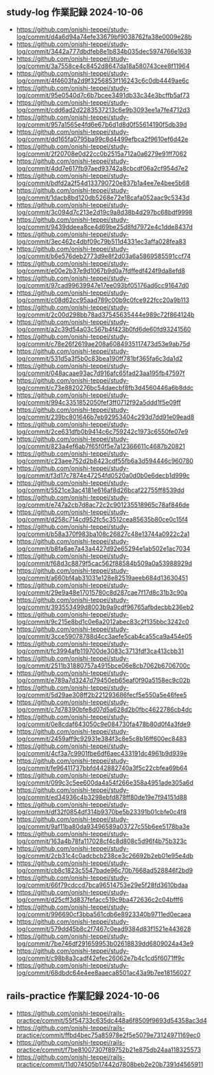 ## study-log 作業記録 2024-10-06
- https://github.com/onishi-teppei/study-log/commit/d4a6d94a74efe33679bf9038762fa38e0009e28b <br>
- https://github.com/onishi-teppei/study-log/commit/3442a777dbdfeb8e1b834b035dec5974766e1639 <br>
- https://github.com/onishi-teppei/study-log/commit/3a7558ce4c8452d8647da18a580743cee8f11964 <br>
- https://github.com/onishi-teppei/study-log/commit/4f4603fa2d9f3256853f116243c6c0db4449ae6c <br>
- https://github.com/onishi-teppei/study-log/commit/95e0540d7c6b7bcee3491db33c34e3bcffb5af73 <br>
- https://github.com/onishi-teppei/study-log/commit/cdd6ad2d2283537213c6e9b3093ee1a7fe4712d3 <br>
- https://github.com/onishi-teppei/study-log/commit/957a1565e4fd6e67b6d1d8d0f55614190f5db39d <br>
- https://github.com/onishi-teppei/study-log/commit/dd165fa0795ba99c8d4499efbca2f9610ef6d42e <br>
- https://github.com/onishi-teppei/study-log/commit/2f20708e0d22cc0b2515a712a0a6279e91ff7062 <br>
- https://github.com/onishi-teppei/study-log/commit/4dd7e617fb97aed93742a8cbcdf06a2cf954d7e2 <br>
- https://github.com/onishi-teppei/study-log/commit/bdfd2a2f54d133790720e837b1a4ee7e4bee5b68 <br>
- https://github.com/onishi-teppei/study-log/commit/1dacb8bd120db5268e72e18cafa052aac9c5343d <br>
- https://github.com/onishi-teppei/study-log/commit/3c094d7c213e2d19c9a8d38b4d297bc68bdf9998 <br>
- https://github.com/onishi-teppei/study-log/commit/9439ddeea8ce4d69be25d8fd7972e4c1dde8437d <br>
- https://github.com/onishi-teppei/study-log/commit/3ec462c4dbf09c79b511d4331ec3affa028fea83 <br>
- https://github.com/onishi-teppei/study-log/commit/b6e576deb2773d9e8f2d03a6a5869585591ccf74 <br>
- https://github.com/onishi-teppei/study-log/commit/e00e2b37e9d1067b9d0a7fdffedf424f9da8efd8 <br>
- https://github.com/onishi-teppei/study-log/commit/97cad99639947e17ee093bf05176ad6cc91647d0 <br>
- https://github.com/onishi-teppei/study-log/commit/c08d62cc95aad789c00b9c0fce922fcc20a9b113 <br>
- https://github.com/onishi-teppei/study-log/commit/2c00d298bb78ad37545635444e989c72f864124b <br>
- https://github.com/onishi-teppei/study-log/commit/a2c39d54a03c567b4f423b0fd6de60fd93241560 <br>
- https://github.com/onishi-teppei/study-log/commit/c78e26f2619ae208a6084935117473d53e9ab75d <br>
- https://github.com/onishi-teppei/study-log/commit/531d5a3f5b0c83bea190ff781bf365fa6c3da1d2 <br>
- https://github.com/onishi-teppei/study-log/commit/048acaae93ac7d916afc65fad23aa195fb47597f <br>
- https://github.com/onishi-teppei/study-log/commit/c73e8820276bc54daecbf8fb3d4560446a6b8ddc <br>
- https://github.com/onishi-teppei/study-log/commit/994c3351852050fef3ff0712f92a5ddd1f5e09ff <br>
- https://github.com/onishi-teppei/study-log/commit/239bc801646b7eb92953404c293d7dd91e09ead8 <br>
- https://github.com/onishi-teppei/study-log/commit/2ce631dfb0b9414c6c759242c1973c6550fe07e9 <br>
- https://github.com/onishi-teppei/study-log/commit/823a4ef6ab7f65f0f5e7a12366611c4687b20821 <br>
- https://github.com/onishi-teppei/study-log/commit/c23aee752d2b8423cdf55fb6a3d594446c960780 <br>
- https://github.com/onishi-teppei/study-log/commit/f3d17c7874e47254fd0520a0d0b0e6decb1d999c <br>
- https://github.com/onishi-teppei/study-log/commit/5521ce3ac4181e616af8d26bcaf22755ff8539dd <br>
- https://github.com/onishi-teppei/study-log/commit/e747a2cb7d8ac72c2c901235518965c78af846de <br>
- https://github.com/onishi-teppei/study-log/commit/d258c714cd952fc5c3512cea85635b80ce0c15f4 <br>
- https://github.com/onishi-teppei/study-log/commit/b58a370f983ba108c26827c48e13744a0922c2a1 <br>
- https://github.com/onishi-teppei/study-log/commit/b8fa6ae7a43a4427d92e65294e1ab502e1ac7034 <br>
- https://github.com/onishi-teppei/study-log/commit/f68d3c8879f5cac562f88584b509a0a53988929d <br>
- https://github.com/onishi-teppei/study-log/commit/a660bf4ab31031e128e82519aeeb684d13630451 <br>
- https://github.com/onishi-teppei/study-log/commit/29e9a48e17015780c8d287cae7f17d8c31b3c90a <br>
- https://github.com/onishi-teppei/study-log/commit/393553499d8003b9a9cdf96765afbdecbb236eb2 <br>
- https://github.com/onishi-teppei/study-log/commit/9c215e8bd1c0e6a2012abec83c2f135bbc3242c0 <br>
- https://github.com/onishi-teppei/study-log/commit/3cce59078788d4cc3aefe5cab4ca55ca9a454e05 <br>
- https://github.com/onishi-teppei/study-log/commit/fc3994afb119700de3083c3713fdf3ca413cbb31 <br>
- https://github.com/onishi-teppei/study-log/commit/2511b31880757a4915bce06e8cb7062b6706700c <br>
- https://github.com/onishi-teppei/study-log/commit/e789a7d3247d79450eb65eaf0f90a5158ec9c02b <br>
- https://github.com/onishi-teppei/study-log/commit/5d29ae308ff2b221293686fecf5e550a5e46fee5 <br>
- https://github.com/onishi-teppei/study-log/commit/c7d78390bfe8d07d5a628d2b0fbc4622786cb4dc <br>
- https://github.com/onishi-teppei/study-log/commit/0e8cdaf643050c9e084730fa478b80d0f4a3fde9 <br>
- https://github.com/onishi-teppei/study-log/commit/2459aff9c92931e384f3c8e5c8b16ff600ec8483 <br>
- https://github.com/onishi-teppei/study-log/commit/4cf3a7c9901fbe6df6aec433191dc4961b9d939e <br>
- https://github.com/onishi-teppei/study-log/commit/fe96411737bbfd442882740a3f5c22cbfea69b64 <br>
- https://github.com/onishi-teppei/study-log/commit/099c3c5ee600da4a54f266e358a4951ade305a6d <br>
- https://github.com/onishi-teppei/study-log/commit/ed34936c4b3298ebfd878ff80de19e7f94151d88 <br>
- https://github.com/onishi-teppei/study-log/commit/df32f0854df314b9370be5b23391b01cbfe0c4f8 <br>
- https://github.com/onishi-teppei/study-log/commit/9af11ba80da93496589a03727c55b6ee5178ba3e <br>
- https://github.com/onishi-teppei/study-log/commit/163a4b78fa117028cf4c8d808c5d96f4b75b323c <br>
- https://github.com/onishi-teppei/study-log/commit/2cb31c4c0adcbcb238ce3c26692b2eb01e95e4db <br>
- https://github.com/onishi-teppei/study-log/commit/cb8c1823c5547bade96c70b7668ad528846f2bd9 <br>
- https://github.com/onishi-teppei/study-log/commit/66f79cdccd7bca96514753e29e5f28fd3610bdaa <br>
- https://github.com/onishi-teppei/study-log/commit/d25cff3d837fefacc519c9ba472636c2c04bfff6 <br>
- https://github.com/onishi-teppei/study-log/commit/996690cf3bba561cdb6e8923340b9711ed0ecaea <br>
- https://github.com/onishi-teppei/study-log/commit/579dd45b8c2f7467c0ead9384d83f1521e443628 <br>
- https://github.com/onishi-teppei/study-log/commit/7be746df291659953b02618839dd6809024a43e9 <br>
- https://github.com/onishi-teppei/study-log/commit/c98b8a3cadf42efec26062e7b4c1cd5f6071ff9c <br>
- https://github.com/onishi-teppei/study-log/commit/68dbdc64e4ee8aaeca8501ac43a9b7ee18156027 <br>
## rails-practice 作業記録 2024-10-06
- https://github.com/onishi-teppei/rails-practice/commit/55f54733c635dc448a6f8509f9693d54358ac3d4 <br>
- https://github.com/onishi-teppei/rails-practice/commit/ffbd4bec75a85978e2f5e5079e73124971169ec0 <br>
- https://github.com/onishi-teppei/rails-practice/commit/f7be81007307f89752b21e875db24aa118325573 <br>
- https://github.com/onishi-teppei/rails-practice/commit/11d074505b17442d7808beb2e20b7391d4565911 <br>
